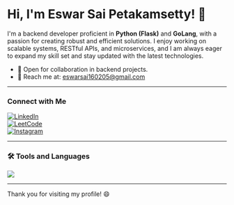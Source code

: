 # Hi, I'm Eswar Sai Petakamsetty! 👋

I'm a backend developer proficient in **Python (Flask)** and **GoLang**, with a passion for creating robust and efficient solutions. I enjoy working on scalable systems, RESTful APIs, and microservices, and I am always eager to expand my skill set and stay updated with the latest technologies.

- 💼 Open for collaboration in backend projects.
- 📧 Reach me at: eswarsai160205@gmail.com

---

### Connect with Me

[![LinkedIn](https://img.shields.io/badge/-LinkedIn-0077B5?style=flat&logo=linkedin&logoColor=white)](www.linkedin.com/in/eswar-sai-petakamsetty-25a1b8280)  
[![LeetCode](https://img.shields.io/badge/-LeetCode-FFA116?style=flat&logo=leetcode&logoColor=black)](https://leetcode.com/Eswar_Sai2005)  
[![Instagram](https://img.shields.io/badge/-Instagram-E4405F?style=flat&logo=instagram&logoColor=white)](https://instagram.com/_eshwar.xx_)

---

### 🛠 Tools and Languages

<p align="left">
  <img src="https://skillicons.dev/icons?i=python,java,c,go,js,docker,html,css,postgres,postman,vscode,redis,express,git,github" />
</p>

---

Thank you for visiting my profile! 😄
